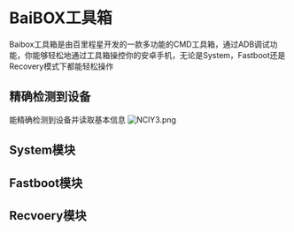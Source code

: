 # BaiBOX工具箱
Baibox工具箱是由百里程星开发的一款多功能的CMD工具箱，通过ADB调试功能，你能够轻松地通过工具箱操控你的安卓手机，无论是System，Fastboot还是Recovery模式下都能轻松操作
## 精确检测到设备
能精确检测到设备并读取基本信息
![NClY3.png](https://i.328888.xyz/2023/02/03/NClY3.png)

## System模块

## Fastboot模块

## Recvoery模块
